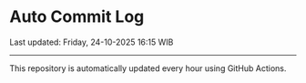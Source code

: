 # Auto Commit Log

Last updated: Friday, 24-10-2025 16:15 WIB

---

This repository is automatically updated every hour using GitHub Actions.
